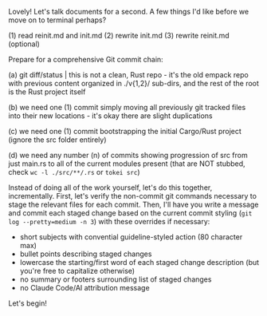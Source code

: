 Lovely! Let's talk documents for a second. A few things I'd like before we move on to terminal perhaps?

(1) read reinit.md and init.md
(2) rewrite init.md
(3) rewrite reinit.md (optional)

Prepare for a comprehensive Git commit chain:

(a) git diff/status | this is not a clean, Rust repo - it's the old empack repo with previous content organized in ./v{1,2}/ sub-dirs, and the rest of the root is the Rust project itself

(b) we need one (1) commit simply moving all previously git tracked files into their new locations - it's okay there are slight duplications

(c) we need one (1) commit bootstrapping the initial Cargo/Rust project (ignore the src folder entirely)

(d) we need any number (n) of commits showing progression of src from just main.rs to all of the current modules present (that are NOT stubbed, check `wc -l ./src/**/.rs` or `tokei src`)

Instead of doing all of the work yourself, let's do this together, incrementally. First, let's verify the non-commit git commands necessary to stage the relevant files for each commit. Then, I'll have you write a message and commit each staged change based on the current commit styling (`git log --pretty=medium -n 3`) with these overrides if necessary:
  - short subjects with convential guideline-styled action (80 character max)
  - bullet points describing staged changes
  - lowercase the starting/first word of each staged change description (but you're free to capitalize otherwise)
  - no summary or footers surrounding list of staged changes
  - no Claude Code/AI attribution message

Let's begin!
